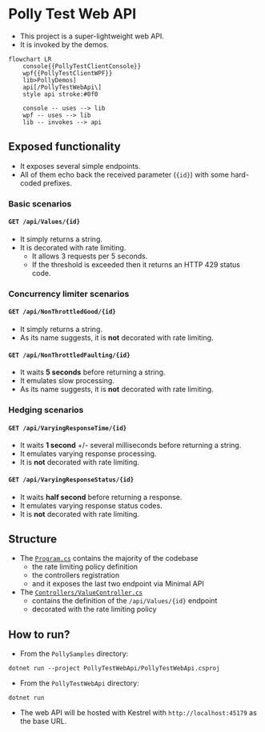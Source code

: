 # Polly Test Web API

- This project is a super-lightweight web API.
- It is invoked by the demos.

```mermaid
flowchart LR
    console{{PollyTestClientConsole}}
    wpf{{PollyTestClientWPF}}
    lib>PollyDemos]
    api[/PollyTestWebApi\]
    style api stroke:#0f0

    console -- uses --> lib
    wpf -- uses --> lib
    lib -- invokes --> api
```

## Exposed functionality

- It exposes several simple endpoints.
- All of them echo back the received parameter (`{id}`) with some hard-coded prefixes.

### Basic scenarios

#### `GET /api/Values/{id}`

- It simply returns a string.
- It is decorated with rate limiting.
  - It allows 3 requests per 5 seconds.
  - If the threshold is exceeded then it returns an HTTP 429 status code.

### Concurrency limiter scenarios

#### `GET /api/NonThrottledGood/{id}`

- It simply returns a string.
- As its name suggests, it is **not** decorated with rate limiting.

#### `GET /api/NonThrottledFaulting/{id}`

- It waits **5 seconds** before returning a string.
- It emulates slow processing.
- As its name suggests, it is **not** decorated with rate limiting.

### Hedging scenarios

#### `GET /api/VaryingResponseTime/{id}`

- It waits **1 second** +/- several milliseconds before returning a string.
- It emulates varying response processing.
- It is **not** decorated with rate limiting.

#### `GET /api/VaryingResponseStatus/{id}`

- It waits **half second** before returning a response.
- It emulates varying response status codes.
- It is **not** decorated with rate limiting.

## Structure

- The [`Program.cs`](Program.cs) contains the majority of the codebase
  - the rate limiting policy definition
  - the controllers registration
  - and it exposes the last two endpoint via Minimal API
- The [`Controllers/ValueController.cs`](Controllers/ValuesController.cs)
  - contains the definition of the  `/api/Values/{id}` endpoint
  - decorated with the rate limiting policy

## How to run?

- From the `PollySamples` directory:

```none
dotnet run --project PollyTestWebApi/PollyTestWebApi.csproj
```

- From the `PollyTestWebApi` directory:

```none
dotnet run
```

- The web API will be hosted with Kestrel with `http://localhost:45179` as the base URL.
